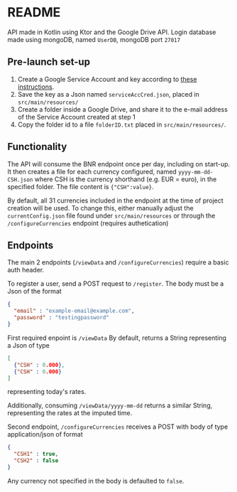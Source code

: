# README
API made in Kotlin using Ktor and the Google Drive API.
Login database made using mongoDB, named `UserDB`, mongoDB port `27017`

## Pre-launch set-up

1. Create a Google Service Account and key according to [these instructions](https://developers.google.com/identity/protocols/oauth2/service-account).
2. Save the key as a Json named `serviceAccCred.json`, placed in `src/main/resources/`
3. Create a folder inside a Google Drive, and share it to the e-mail address of the Service Account created at step 1
4. Copy the folder id to a file `folderID.txt` placed in `src/main/resources/`.

## Functionality

The API will consume the BNR endpoint once per day, including on start-up.
It then creates a file for each currency configured, named `yyyy-mm-dd-CSH.json` where CSH is the currency shorthand (e.g. EUR = euro), in the specified folder.
The file content is `{"CSH":value}`. 

By default, all 31 currencies included in the endpoint at the time of project creation will be used.
To change this, either manually adjust the `currentConfig.json` file found under `src/main/resources` or through the `/configureCurrencies` endpoint (requires authetication)

## Endpoints
The main 2 endpoints (`/viewData` and `/configureCurrencies`) require a basic auth header.

To register a user, send a POST request to `/register`. The body must be a Json of the format
```Json
{
  "email" : "example-email@example.com", 
  "password" : "testingpassword" 
}
```

First required enpoint is `/viewData`
By default, returns a String representing a Json of type
```json
[
  {"CSH" : 0.000},
  {"CSH" : 0.000}
]
```
representing today's rates.

Additionally, consuming `/viewData/yyyy-mm-dd` returns a similar String, representing the rates at the imputed time.

Second endpoint, `/configureCurrencies` receives a POST with body of type application/json of format
```json
{
  "CSH1" : true,
  "CSH2" : false
}
```
Any currency not specified in the body is defaulted to `false`.
